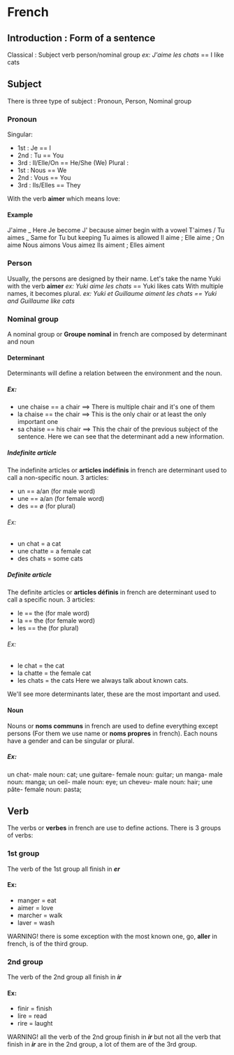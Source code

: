 # French

## Introduction : Form of a sentence

Classical : Subject verb person/nominal group
_ex: J'aime les chats_ == I like cats

## Subject

There is three type of subject : Pronoun, Person, Nominal group

### Pronoun

Singular:

-   1st : Je == I
-   2nd : Tu == You
-   3rd : Il/Elle/On == He/She (We)
    Plural :
-   1st : Nous == We
-   2nd : Vous == You
-   3rd : Ils/Elles == They

With the verb **aimer** which means love:

#### Example

J'aime _ Here Je become J' because aimer begin with a vowel
T'aimes / Tu aimes _ Same for Tu but keeping Tu aimes is allowed
Il aime ; Elle aime ; On aime
Nous aimons
Vous aimez
Ils aiment ; Elles aiment

### Person

Usually, the persons are designed by their name. Let's take the name Yuki with the verb **aimer**
_ex: Yuki aime les chats_ == Yuki likes cats
With multiple names, it becomes plural.
_ex: Yuki et Guillaume aiment les chats == Yuki and Guillaume like cats_

### Nominal group

A nominal group or **Groupe nominal** in french are composed by determinant and noun

#### Determinant

Determinants will define a relation between the environment and the noun.

##### Ex:

-   une chaise == a chair ==> There is multiple chair and it's one of them
-   la chaise == the chair ==> This is the only chair or at least the only important one
-   sa chaise == his chair ==> This the chair of the previous subject of the sentence.
    Here we can see that the determinant add a new information.

##### Indefinite article

The indefinite articles or **articles indéfinis** in french are determinant used to call a non-specific noun.
3 articles:

-   un == a/an (for male word)
-   une == a/an (for female word)
-   des == ø (for plural)

###### Ex:

-   un chat = a cat
-   une chatte = a female cat
-   des chats = some cats

##### Definite article

The definite articles or **articles définis** in french are determinant used to call a specific noun.
3 articles:

-   le == the (for male word)
-   la == the (for female word)
-   les == the (for plural)

###### Ex:

-   le chat = the cat
-   la chatte = the female cat
-   les chats = the cats
    Here we always talk about known cats.

We'll see more determinants later, these are the most important and used.

#### Noun

Nouns or **noms communs** in french are used to define everything except persons (For them we use name or **noms propres** in french).
Each nouns have a gender and can be singular or plural.

##### Ex:

un chat- male noun: cat;
une guitare- female noun: guitar;
un manga- male noun: manga;
un oeil- male noun: eye;
un cheveu- male noun: hair;
une pâte- female noun: pasta;

## Verb

The verbs or **verbes** in french are use to define actions.
There is 3 groups of verbs:

### 1st group

The verb of the 1st group all finish in **_er_**

#### Ex:

-   manger = eat
-   aimer = love
-   marcher = walk
-   laver = wash

WARNING! there is some exception with the most known one, go, **aller** in french, is of the third group.

### 2nd group

The verb of the 2nd group all finish in **_ir_**

#### Ex:

-   finir = finish
-   lire = read
-   rire = laught

WARNING! all the verb of the 2nd group finish in **_ir_** but not all the verb that finish in **_ir_** are in the 2nd group, a lot of them are of the 3rd group.
